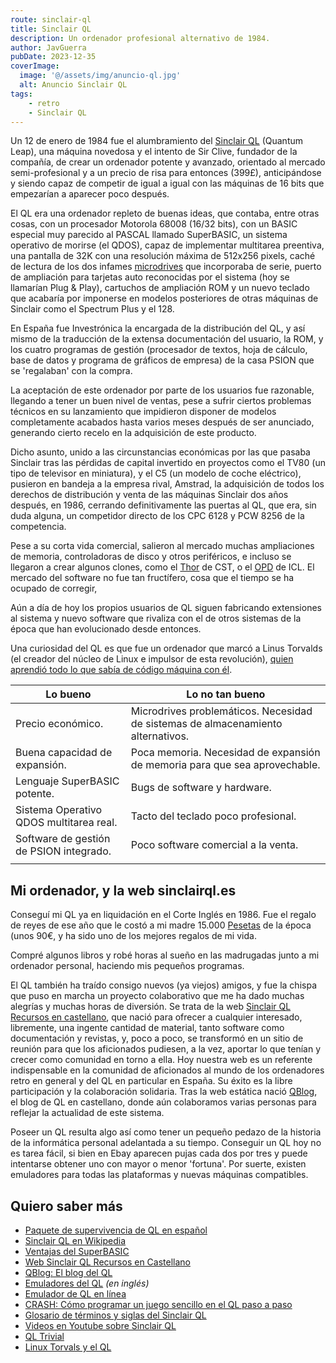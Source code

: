 ```yaml
---
route: sinclair-ql
title: Sinclair QL
description: Un ordenador profesional alternativo de 1984.
author: JavGuerra
pubDate: 2023-12-35
coverImage:
  image: '@/assets/img/anuncio-ql.jpg'
  alt: Anuncio Sinclair QL
tags:
    - retro
    - Sinclair QL
---
```

Un 12 de enero de 1984 fue el alumbramiento del [Sinclair QL](https://es.wikipedia.org/wiki/Sinclair_QL) (Quantum Leap), una máquina novedosa y el intento de Sir Clive, fundador de la compañía, de crear un ordenador potente y avanzado, orientado al mercado semi-profesional y a un precio de risa para entonces (399£), anticipándose y siendo capaz de competir de igual a igual con las máquinas de 16 bits que empezarían a aparecer poco después.

El QL era una ordenador repleto de buenas ideas, que contaba, entre otras cosas, con un procesador Motorola 68008 (16/32 bits), con un BASIC especial muy parecido al PASCAL llamado SuperBASIC, un sistema operativo de morirse (el QDOS), capaz de implementar multitarea preentiva, una pantalla de 32K con una resolución máxima de 512x256 pixels, caché de lectura de los dos infames [microdrives](https://es.wikipedia.org/wiki/ZX_Microdrive) que incorporaba de serie, puerto de ampliación para tarjetas auto reconocidas por el sistema (hoy se llamarían Plug & Play), cartuchos de ampliación ROM y un nuevo teclado que acabaría por imponerse en modelos posteriores de otras máquinas de Sinclair como el Spectrum Plus y el 128.

En España fue Investrónica la encargada de la distribución del QL, y así mismo de la traducción de la extensa documentación del usuario, la ROM, y los cuatro programas de gestión (procesador de textos, hoja de cálculo, base de datos y programa de gráficos de empresa) de la casa PSION que se 'regalaban' con la compra.

La aceptación de este ordenador por parte de los usuarios fue razonable, llegando a tener un buen nivel de ventas, pese a sufrir ciertos problemas técnicos en su lanzamiento que impidieron disponer de modelos completamente acabados hasta varios meses después de ser anunciado, generando cierto recelo en la adquisición de este producto.

Dicho asunto, unido a las circunstancias económicas por las que pasaba Sinclair tras las pérdidas de capital invertido en proyectos como el TV80 (un tipo de televisor en miniatura), y el C5 (un modelo de coche eléctrico), pusieron en bandeja a la empresa rival, Amstrad, la adquisición de todos los derechos de distribución y venta de las máquinas Sinclair dos años después, en 1986, cerrando definitivamente las puertas al QL, que era, sin duda alguna, un competidor directo de los CPC 6128 y PCW 8256 de la competencia.

Pese a su corta vida comercial, salieron al mercado muchas ampliaciones de memoria, controladoras de disco y otros periféricos, e incluso se llegaron a crear algunos clones, como el [Thor](https://sinclairqles.wordpress.com/2010/01/17/cst-thor-un-clon-del-sinclair-ql/) de CST, o el [OPD](https://sinclairqles.wordpress.com/2012/09/04/icl-one-per-desk-merlin-tonto-y-computerphone/) de ICL. El mercado del software no fue tan fructífero, cosa que el tiempo se ha ocupado de corregir,

Aún a día de hoy los propios usuarios de QL siguen fabricando extensiones al sistema y nuevo software que rivaliza con el de otros sistemas de la época que han evolucionado desde entonces.

Una curiosidad del QL es que fue un ordenador que marcó a Linus Torvalds (el creador del núcleo de Linux e impulsor de esta revolución), [quien aprendió todo lo que sabía de código máquina con él](https://www.cyberhades.com/2010/12/02/microhistorias-linus-torvalds-tambien-conocido-como-la-persona-que-mas-partido-saco-a-un-sinclair-ql).

| Lo bueno | Lo no tan bueno |
| --- | --- |
| Precio económico. | Microdrives problemáticos. Necesidad de sistemas de almacenamiento alternativos. |
| Buena capacidad de expansión. | Poca memoria. Necesidad de expansión de memoria para que sea aprovechable. |
| Lenguaje SuperBASIC potente. | Bugs de software y hardware. |
| Sistema Operativo QDOS multitarea real. | Tacto del teclado poco profesional. |
| Software de gestión de PSION integrado. | Poco software comercial a la venta. |
| | |

## Mi ordenador, y la web sinclairql.es

Conseguí mi QL ya en liquidación en el Corte Inglés en 1986. Fue el regalo de reyes de ese año que le costó a mi madre 15.000 [Pesetas](http://es.wikipedia.org/wiki/Peseta) de la época (unos 90€, y ha sido uno de los mejores regalos de mi vida.

Compré algunos libros y robé horas al sueño en las madrugadas junto a mi ordenador personal, haciendo mis pequeños programas.

El QL también ha traído consigo nuevos (ya viejos) amigos, y fue la chispa que puso en marcha un proyecto colaborativo que me ha dado muchas alegrías y muchas horas de diversión. Se trata de la web [Sinclair QL Recursos en castellano](http://sinclairql.es), que nació para ofrecer a cualquier interesado, libremente, una ingente cantidad de material, tanto software como documentación y revistas, y, poco a poco, se transformó en un sitio de reunión para que los aficionados pudiesen, a la vez, aportar lo que tenían y crecer como comunidad en torno a ella. Hoy nuestra web es un referente indispensable en la comunidad de aficionados al mundo de los ordenadores retro en general y del QL en particular en España. Su éxito es la libre participación y la colaboración solidaria. Tras la web estática nació [QBlog](https://sinclairqles.wordpress.com/), el blog de QL en castellano, donde aún colaboramos varias personas para reflejar la actualidad de este sistema.

Poseer un QL resulta algo así como tener un pequeño pedazo de la historia de la informática personal adelantada a su tiempo. Conseguir un QL hoy no es tarea fácil, si bien en Ebay aparecen pujas cada dos por tres y puede intentarse obtener uno con mayor o menor 'fortuna'. Por suerte, existen emuladores para todas las plataformas y nuevas máquinas compatibles.

## Quiero saber más

* [Paquete de supervivencia de QL en español](https://javguerra.github.io/QL_ES_pack/)
* [Sinclair QL en Wikipedia](https://es.wikipedia.org/wiki/Sinclair_QL)
* [Ventajas del SuperBASIC](https://sinclairql.speccy.org/articulos/programacion/superbasic.htm)
* [Web Sinclair QL Recursos en Castellano](https://sinclairql.es)
* [QBlog: El blog del QL](https://sinclairqles.wordpress.com/)
* [Emuladores del QL](https://dilwyn.qlforum.co.uk/emu/index.html) _(en inglés)_
* [Emulador de QL en línea](https://sqlux.qlforum.co.uk/)
* [CRASH: Cómo programar un juego sencillo en el QL paso a paso](https://sinclairqles.wordpress.com/2013/04/05/crash/)
* [Glosario de términos y siglas del Sinclair QL](https://sinclairqles.wordpress.com/2012/08/16/glosario-de-terminos-y-siglas-del-sinclair-ql/)
* [Videos en Youtube sobre Sinclair QL](https://www.youtube.com/results?search_query=Sinclair+QL)
* [QL Trivial](https://sinclairqles.wordpress.com/2009/08/02/ql-trivial/)
* [Linux Torvals y el QL](https://sinclairqles.wordpress.com/2009/05/23/linus-torvals-y-el-ql/)